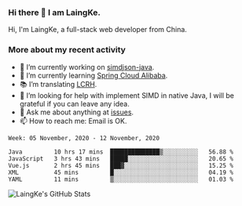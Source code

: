 ### Hi there 👋 I am LaingKe.

Hi, I'm LaingKe, a full-stack web developer from China.

### More about my recent activity

- 🔭 I’m currently working on [simdjson-java](https://github.com/laingke/simdjson-java).
- 🌱 I’m currently learning [Spring Cloud Alibaba](https://github.com/alibaba/spring-cloud-alibaba).
- :books: I’m translating [LCRH](https://github.com/LCTT/LCRH).
- 🤔 I’m looking for help with implement SIMD in native Java, I will be grateful if you can leave any idea.
- 💬 Ask me about anything at [issues](https://github.com/laingke/laingke/issues).
- 📫 How to reach me: Email is OK.

<!--START_SECTION:waka-->
```text
Week: 05 November, 2020 - 12 November, 2020

Java         10 hrs 17 mins  ██████████████▒░░░░░░░░░░   56.88 % 
JavaScript   3 hrs 43 mins   █████░░░░░░░░░░░░░░░░░░░░   20.65 % 
Vue.js       2 hrs 45 mins   ███▓░░░░░░░░░░░░░░░░░░░░░   15.25 % 
XML          45 mins         █░░░░░░░░░░░░░░░░░░░░░░░░   04.19 % 
YAML         11 mins         ▒░░░░░░░░░░░░░░░░░░░░░░░░   01.03 % 
```
<!--END_SECTION:waka-->

![LaingKe's GitHub Stats](https://github-readme-stats.vercel.app/api?username=laingke&show_icons=true&theme=nightowl&count_private=true)
